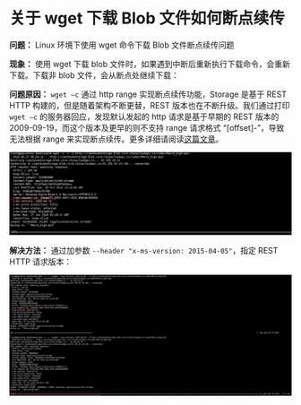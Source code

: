 <properties
	pageTitle="关于 wget 下载 Blob 文件如何断点续传"
	description="关于 wget 下载 Blob 文件如何断点续传。"
	services="storage"
	documentationCenter=""
	authors=""
	manager=""
	editor=""
	tags="wget,blob文件,断点续传"/>

<tags
	ms.service="storage"
	ms.date="10/126/2016"
	wacn.date="10/126/2016"/>


# 关于 wget 下载 Blob 文件如何断点续传 #

**问题：**
Linux 环境下使用 wget 命令下载 Blob 文件断点续传问题

**现象：**
使用 wget 下载 blob 文件时，如果遇到中断后重新执行下载命令，会重新下载。下载非 blob 文件，会从断点处继续下载：

**问题原因：** 
`wget –c` 通过 http range 实现断点续传功能，Storage  是基于 REST HTTP 构建的，但是随着架构不断更替，REST 版本也在不断升级。我们通过打印 `wget –c` 的服务器回应，发现默认发起的 http 请求是基于早期的 REST 版本的 2009-09-19，而这个版本及更早的则不支持 range 请求格式 “[offset]-”，导致无法根据 range 来实现断点续传。更多详细请阅读[这篇文章](https://msdn.microsoft.com/zh-cn/library/dd894041.aspx "https://msdn.microsoft.com/zh-cn/library/dd894041.aspx")。 

![REST 版本](media/aog-storage-blob-wget-download-offset/wget-rest-version.png "REST 版本")

**解决方法：**
通过加参数 `--header "x-ms-version: 2015-04-05"`，指定 REST HTTP 请求版本：

![REST HTTP 请求](media/aog-storage-blob-wget-download-offset/wget-rest-http-request.png "REST HTTP 请求")

